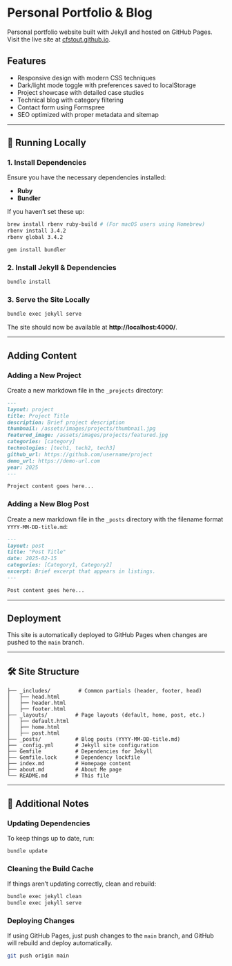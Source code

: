 # Personal Portfolio & Blog

Personal portfolio website built with Jekyll and hosted on GitHub Pages. Visit the live site at [cfstout.github.io](https://cfstout.github.io).

## Features

- Responsive design with modern CSS techniques
- Dark/light mode toggle with preferences saved to localStorage
- Project showcase with detailed case studies
- Technical blog with category filtering
- Contact form using Formspree
- SEO optimized with proper metadata and sitemap

---

## 🚀 Running Locally

### 1. Install Dependencies
Ensure you have the necessary dependencies installed:

- **Ruby** 
- **Bundler** 

If you haven’t set these up:

```bash
brew install rbenv ruby-build # (For macOS users using Homebrew)
rbenv install 3.4.2
rbenv global 3.4.2

gem install bundler
```

### 2. Install Jekyll & Dependencies
```bash
bundle install
```

### 3. Serve the Site Locally
```bash
bundle exec jekyll serve
```

The site should now be available at **http://localhost:4000/**.

---

## Adding Content

### Adding a New Project

Create a new markdown file in the `_projects` directory:

```markdown
---
layout: project
title: Project Title
description: Brief project description
thumbnail: /assets/images/projects/thumbnail.jpg
featured_image: /assets/images/projects/featured.jpg
categories: [category]
technologies: [tech1, tech2, tech3]
github_url: https://github.com/username/project
demo_url: https://demo-url.com
year: 2025
---

Project content goes here...
```

### Adding a New Blog Post

Create a new markdown file in the `_posts` directory with the filename format `YYYY-MM-DD-title.md`:

```markdown
---
layout: post
title: "Post Title"
date: 2025-02-15
categories: [Category1, Category2]
excerpt: Brief excerpt that appears in listings.
---

Post content goes here...
```

---

## Deployment

This site is automatically deployed to GitHub Pages when changes are pushed to the `main` branch.

---

## 🛠 Site Structure

```
├── _includes/         # Common partials (header, footer, head)
│   ├── head.html
│   ├── header.html
│   ├── footer.html
├── _layouts/         # Page layouts (default, home, post, etc.)
│   ├── default.html
│   ├── home.html
│   ├── post.html
├── _posts/           # Blog posts (YYYY-MM-DD-title.md)
├── _config.yml       # Jekyll site configuration
├── Gemfile           # Dependencies for Jekyll
├── Gemfile.lock      # Dependency lockfile
├── index.md          # Homepage content
├── about.md          # About Me page
└── README.md         # This file
```

---

## 🔧 Additional Notes

### Updating Dependencies
To keep things up to date, run:
```bash
bundle update
```

### Cleaning the Build Cache
If things aren’t updating correctly, clean and rebuild:
```bash
bundle exec jekyll clean
bundle exec jekyll serve
```

### Deploying Changes
If using GitHub Pages, just push changes to the `main` branch, and GitHub will rebuild and deploy automatically.
```bash
git push origin main
```
